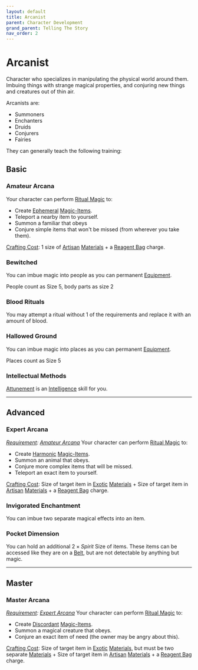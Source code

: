 ```yaml
---
layout: default
title: Arcanist
parent: Character Development
grand_parent: Telling The Story
nav_order: 2
---
```

# Arcanist
Character who specializes in manipulating the physical world around them. Imbuing things with strange magical properties, and conjuring new things and creatures out of thin air.

Arcanists are: 
* Summoners
* Enchanters
* Druids
* Conjurers
* Fairies

They can generally teach the following training:

## Basic

### Amateur Arcana
Your character can perform [Ritual Magic](Magic#Ritual%20Magic) to:
* Create [Ephemeral](Magic-Items#Ephemeral) [Magic-Items](Magic-Items).
* Teleport a nearby item to yourself.
* Summon a familiar that obeys
* Conjure simple items that won't be missed (from wherever you take them).

 [Crafting Cost](Core/Terminology.md#Crafting%20Cost): 1 size of [Artisan](Materials#Artisan) [Materials](Materials) + a [Reagent Bag](Example-Gear#Reagent%20Bag) charge.
### Bewitched
You can imbue magic into people as you can permanent [Equipment](Core/Equipment.md).

People count as Size 5, body parts as size 2

### Blood Rituals
You may attempt a ritual without 1 of the requirements and replace it with an amount of blood.

### Hallowed Ground
You can imbue magic into places as you can permanent [Equipment](Core/Equipment.md).

Places count as Size 5

### Intellectual Methods
[Attunement](Core/Spirit.md#Attunement) is an [Intelligence](Core/Intelligence.md) skill for you.



---

## Advanced

### Expert Arcana
*[Requirement](Core/Terminology.md#Requirement): [Amateur Arcana](#Amateur%20Arcana)*
Your character can perform [Ritual Magic](Magic#Ritual%20Magic) to:
* Create [Harmonic](Magic-Items#Harmonic) [Magic-Items](Magic-Items).
* Summon an animal that obeys.
* Conjure more complex items that will be missed.
* Teleport an exact item to yourself.

 [Crafting Cost](Core/Terminology.md#Crafting%20Cost): Size of target item in [Exotic](Materials#Exotic) [Materials](Materials) + Size of target item in [Artisan](Materials#Artisan) [Materials](Materials) + a [Reagent Bag](Example-Gear#Reagent%20Bag) charge.
### Invigorated Enchantment
You can imbue two separate magical effects into an item.

### Pocket Dimension
You can hold an additional $2 \times Spirit$ Size of items. These items can be accessed like they are on a [Belt](Storage#Belt), but are not detectable by anything but magic.



---

## Master

### Master Arcana
*[Requirement](Core/Terminology.md#Requirement): [Expert Arcana](#Expert%20Arcana)*
Your character can perform [Ritual Magic](Magic#Ritual%20Magic) to:
* Create [Discordant](Magic-Items#Discordant) [Magic-Items](Magic-Items).
* Summon a magical creature that obeys.
* Conjure an exact item of need (the owner may be angry about this).

 [Crafting Cost](Core/Terminology.md#Crafting%20Cost): Size of target item in [Exotic](Materials#Exotic) [Materials](Materials), but must be two separate [Materials](Materials) + Size of target item in [Artisan](Materials#Artisan) [Materials](Materials) + a [Reagent Bag](Example-Gear#Reagent%20Bag) charge.

